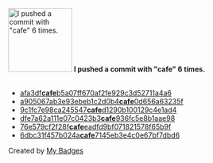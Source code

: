 <img src="https://my-badges.github.io/my-badges/cafe-commit.png" alt="I pushed a commit with &quot;cafe&quot; 6 times." title="I pushed a commit with &quot;cafe&quot; 6 times." width="128">
<strong>I pushed a commit with &quot;cafe&quot; 6 times.</strong>
<br><br>

- <a href="https://github.com/WinJayX/013.K8SReg/commit/afa3dfcafeb5a07ff670af2fe929c3d52711a4a6">afa3df<strong>cafe</strong>b5a07ff670af2fe929c3d52711a4a6</a>
- <a href="https://github.com/WinJayX/004.KubernetesYaml/commit/a905067ab3e93ebeb1c2d0b4cafe0d656a63235f">a905067ab3e93ebeb1c2d0b4<strong>cafe</strong>0d656a63235f</a>
- <a href="https://github.com/WinJayX/009.PublicCourses/commit/9c1fc7e98ca245547cafed1290b100129c4e1ad4">9c1fc7e98ca245547<strong>cafe</strong>d1290b100129c4e1ad4</a>
- <a href="https://github.com/WinJayX/002.Docker/commit/dfe7a62a111e07c0423b3cafe936fc5e8b1aae98">dfe7a62a111e07c0423b3<strong>cafe</strong>936fc5e8b1aae98</a>
- <a href="https://github.com/WinJayX/000.Linux/commit/76e579cf2f28fcafeeadfd9bf071821578f65b9f">76e579cf2f28f<strong>cafe</strong>eadfd9bf071821578f65b9f</a>
- <a href="https://github.com/WinJayX/006.Docker-LNMP/commit/6dbc31f457b024acafe7145eb3e4c0e67bf7dbd6">6dbc31f457b024a<strong>cafe</strong>7145eb3e4c0e67bf7dbd6</a>


Created by <a href="https://github.com/my-badges/my-badges">My Badges</a>